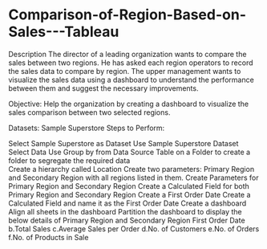 # Comparison-of-Region-Based-on-Sales---Tableau

Description
The director of a leading organization wants to compare the sales between two regions. He has asked each region operators to record the sales data to compare by region. The upper management wants to visualize the sales data using a dashboard to understand the performance between them and suggest the necessary improvements.

Objective:
Help the organization by creating a dashboard to visualize the sales comparison between two selected regions.

Datasets:
Sample Superstore
Steps to Perform:

Select Sample Superstore as Dataset 
Use Sample Superstore Dataset
Select Data
Use Group by from Data Source Table on a Folder to create a folder to segregate the required data  
Create a hierarchy called Location
Create two parameters: Primary Region and Secondary Region with all regions listed in them.
Create Parameters for Primary Region and Secondary Region
Create a Calculated Field for both Primary Region and Secondary Region
Create a First Order Date
Create a Calculated Field and name it as the First Order Date
Create a dashboard
Align all sheets in the dashboard
Partition the dashboard to display the below details of Primary Region and Secondary Region
First Order Date
b.Total Sales
c.Average Sales per Order
d.No. of Customers
e.No. of Orders
f.No. of Products in Sale
